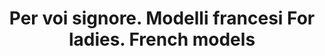---
layout: manifest
title: Per voi signore. Modelli francesi For ladies. French models
manifest_name: per-voi-signore-modelli-francesi-for-ladies-french-models

---